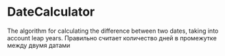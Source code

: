 # DateCalculator
The algorithm for calculating the difference between two dates, taking into account leap years.
Правильно считает количество дней в промежутке между двумя датами
